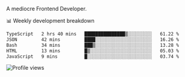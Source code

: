 A mediocre Frontend Developer.

📊 Weekly development breakdown
<!--START_SECTION:waka-->

```txt
TypeScript   2 hrs 40 mins   ███████████████▒░░░░░░░░░   61.22 %
JSON         42 mins         ████░░░░░░░░░░░░░░░░░░░░░   16.26 %
Bash         34 mins         ███▒░░░░░░░░░░░░░░░░░░░░░   13.28 %
HTML         13 mins         █▒░░░░░░░░░░░░░░░░░░░░░░░   05.03 %
JavaScript   9 mins          █░░░░░░░░░░░░░░░░░░░░░░░░   03.74 %
```

<!--END_SECTION:waka-->

<img src="https://gpvc.arturio.dev/iqbalfasri" alt="Profile views"/>
